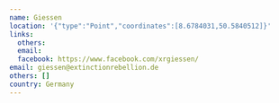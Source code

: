 ```yaml
---
name: Giessen
location: '{"type":"Point","coordinates":[8.6784031,50.5840512]}'
links:
  others: 
  email: 
  facebook: https://www.facebook.com/xrgiessen/
email: giessen@extinctionrebellion.de
others: []
country: Germany
---
```


